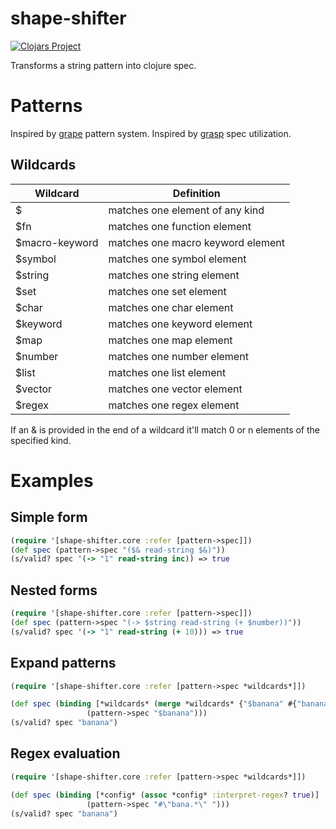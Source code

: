 # shape-shifter
[![Clojars Project](https://img.shields.io/clojars/v/org.clojars.clj-holmes/shape-shifter.svg)](https://clojars.org/org.clojars.clj-holmes/shape-shifter)

Transforms a string pattern into clojure spec.

# Patterns
Inspired by [grape](https://github.com/bfontaine/grape/blob/master/doc/Patterns.md) pattern system.
Inspired by [grasp](https://github.com/borkdude/grasp/) spec utilization.

## Wildcards
| Wildcard | Definition |
|----------|------------|
| $        | matches one element of any kind |      
| $fn      | matches one function element |
| $macro-keyword | matches one macro keyword element|
| $symbol | matches one symbol element |
| $string | matches one string element |
| $set    | matches one set element |
| $char   | matches one char element |
| $keyword| matches one keyword element |
| $map    | matches one map element |
| $number | matches one number element |
| $list   | matches one list element |
| $vector | matches one vector element |
| $regex  | matches one regex element |

If an & is provided in the end of a wildcard it'll match 0 or n elements of the specified kind.

# Examples

## Simple form
```clojure
(require '[shape-shifter.core :refer [pattern->spec]])
(def spec (pattern->spec "($& read-string $&)"))
(s/valid? spec '(-> "1" read-string inc)) => true
```

## Nested forms
```clojure
(require '[shape-shifter.core :refer [pattern->spec]])
(def spec (pattern->spec "(-> $string read-string (+ $number))"))
(s/valid? spec '(-> "1" read-string (+ 10))) => true
```
## Expand patterns
```clojure
(require '[shape-shifter.core :refer [pattern->spec *wildcards*]])

(def spec (binding [*wildcards* (merge *wildcards* {"$banana" #{"banana"}})]
                 (pattern->spec "$banana")))
(s/valid? spec "banana")
```
## Regex evaluation
```clojure
(require '[shape-shifter.core :refer [pattern->spec *wildcards*]])

(def spec (binding [*config* (assoc *config* :interpret-regex? true)]
                 (pattern->spec "#\"bana.*\" ")))
(s/valid? spec "banana")
```


